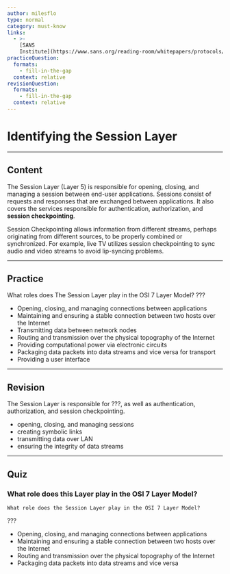 ```yaml
---
author: milesflo
type: normal
category: must-know
links:
  - >-
    [SANS
    Institute](https://www.sans.org/reading-room/whitepapers/protocols/applying-osi-layer-network-model-information-security-1309){website}
practiceQuestion:
  formats:
    - fill-in-the-gap
  context: relative
revisionQuestion:
  formats:
    - fill-in-the-gap
  context: relative
---
```


# Identifying the Session Layer


---

## Content

The Session Layer (Layer 5) is responsible for opening, closing, and managing a session between end-user applications. Sessions consist of requests and responses that are exchanged between applications. It also covers the services responsible for authentication, authorization, and **session checkpointing**.

Session Checkpointing allows information from different streams, perhaps originating from different sources, to be properly combined or synchronized. For example, live TV utilizes session checkpointing to sync audio and video streams to avoid lip-syncing problems.


---

## Practice

What roles does The Session Layer play in the OSI 7 Layer Model?
???

- Opening, closing, and managing connections between applications
- Maintaining and ensuring a stable connection between two hosts over the Internet
- Transmitting data between network nodes
- Routing and transmission over the physical topography of the Internet
- Providing computational power via electronic circuits
- Packaging data packets into data streams and vice versa for transport
- Providing a user interface


---

## Revision

The Session Layer is responsible for ???, as well as authentication, authorization, and session checkpointing.

- opening, closing, and managing sessions
- creating symbolic links
- transmitting data over LAN
- ensuring the integrity of data streams


---

## Quiz

### What role does this Layer play in the OSI 7 Layer Model?


```plain-text
What role does the Session Layer play in the OSI 7 Layer Model?
```

 ???

- Opening, closing, and managing connections between applications
- Maintaining and ensuring a stable connection between two hosts over the Internet
- Routing and transmission over the physical topography of the Internet
- Packaging data packets into data streams and vice versa
